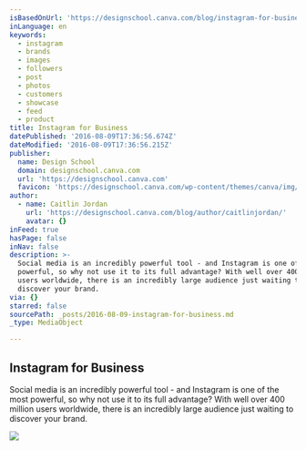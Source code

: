 ```yaml
---
isBasedOnUrl: 'https://designschool.canva.com/blog/instagram-for-business/'
inLanguage: en
keywords:
  - instagram
  - brands
  - images
  - followers
  - post
  - photos
  - customers
  - showcase
  - feed
  - product
title: Instagram for Business
datePublished: '2016-08-09T17:36:56.674Z'
dateModified: '2016-08-09T17:36:56.215Z'
publisher:
  name: Design School
  domain: designschool.canva.com
  url: 'https://designschool.canva.com'
  favicon: 'https://designschool.canva.com/wp-content/themes/canva/img/icons/favicon.ico'
author:
  - name: Caitlin Jordan
    url: 'https://designschool.canva.com/blog/author/caitlinjordan/'
    avatar: {}
inFeed: true
hasPage: false
inNav: false
description: >-
  Social media is an incredibly powerful tool - and Instagram is one of the most
  powerful, so why not use it to its full advantage? With well over 400 million
  users worldwide, there is an incredibly large audience just waiting to
  discover your brand.
via: {}
starred: false
sourcePath: _posts/2016-08-09-instagram-for-business.md
_type: MediaObject

---
```

<article style=""><h1>Instagram for Business</h1><p>Social media is an incredibly powerful tool - and Instagram is one of the most powerful, so why not use it to its full advantage? With well over 400 million users worldwide, there is an incredibly large audience just waiting to discover your brand.</p><img src="https://designschool.canva.com/wp-content/uploads/sites/2/2016/02/Instagram-Grid.jpg" /></article>